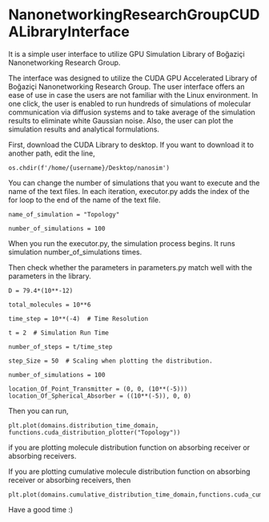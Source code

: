 # NanonetworkingResearchGroupCUDALibraryInterface
It is a simple user interface to utilize GPU Simulation Library of Boğaziçi Nanonetworking Research Group.


The interface was designed to utilize the CUDA GPU Accelerated Library of Boğaziçi
Nanonetworking Research Group. The user interface offers an ease of use in case the users are not
familiar with the Linux environment. In one click, the user is enabled to run hundreds of simulations of
molecular communication via diffusion systems and to take average of the simulation results to
eliminate white Gaussian noise. Also, the user can plot the simulation results and analytical
formulations.


First, download the CUDA Library to desktop. If you want to download it to another path, edit the line,

```
os.chdir(f'/home/{username}/Desktop/nanosim')
```
You can change the number of simulations that you want to execute and the name of the text files. In each iteration, executor.py adds the index of the for loop to the end of the name of the text file. 

```
name_of_simulation = "Topology"

number_of_simulations = 100
```

When you run the executor.py, the simulation process begins. It runs simulation number_of_simulations times. 

Then check whether the parameters in parameters.py match well with the parameters in the library.

```
D = 79.4*(10**-12)

total_molecules = 10**6

time_step = 10**(-4)  # Time Resolution

t = 2  # Simulation Run Time

number_of_steps = t/time_step

step_Size = 50  # Scaling when plotting the distribution.

number_of_simulations = 100

location_Of_Point_Transmitter = (0, 0, (10**(-5)))
location_Of_Spherical_Absorber = ((10**(-5)), 0, 0)
```

Then you can run,
```
plt.plot(domains.distribution_time_domain, functions.cuda_distribution_plotter("Topology"))
```
if you are plotting molecule distribution function on absorbing receiver or absorbing receivers.

If you are plotting cumulative molecule distribution function on absorbing receiver or absorbing receivers, then

```
plt.plot(domains.cumulative_distribution_time_domain,functions.cuda_cumulative_distribution_plotter("Topology"))
```

Have a good time :) 
